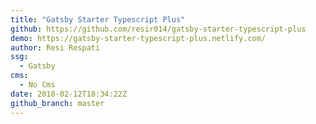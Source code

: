 ```yaml
---
title: "Gatsby Starter Typescript Plus"
github: https://github.com/resir014/gatsby-starter-typescript-plus
demo: https://gatsby-starter-typescript-plus.netlify.com/
author: Resi Respati
ssg:
  - Gatsby
cms:
  - No Cms
date: 2018-02-12T18:34:22Z
github_branch: master
---
```

